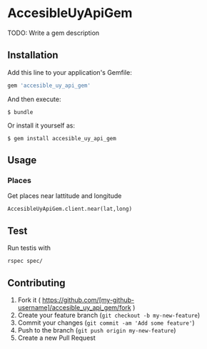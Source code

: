 # AccesibleUyApiGem

TODO: Write a gem description

## Installation

Add this line to your application's Gemfile:

```ruby
gem 'accesible_uy_api_gem'
```

And then execute:

    $ bundle

Or install it yourself as:

    $ gem install accesible_uy_api_gem

## Usage

### Places

Get places near lattitude and longitude

`AccesibleUyApiGem.client.near(lat,long)`

## Test

Run testis with
```
rspec spec/
```

## Contributing

1. Fork it ( https://github.com/[my-github-username]/accesible_uy_api_gem/fork )
2. Create your feature branch (`git checkout -b my-new-feature`)
3. Commit your changes (`git commit -am 'Add some feature'`)
4. Push to the branch (`git push origin my-new-feature`)
5. Create a new Pull Request
